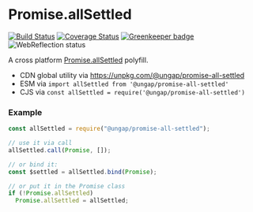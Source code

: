 # Promise.allSettled

[![Build Status](https://travis-ci.com/ungap/promise-all-settled.svg?branch=master)](https://travis-ci.com/ungap/promise-all-settled) [![Coverage Status](https://coveralls.io/repos/github/ungap/promise-all-settled/badge.svg?branch=master)](https://coveralls.io/github/ungap/promise-all-settled?branch=master) [![Greenkeeper badge](https://badges.greenkeeper.io/ungap/promise-all-settled.svg)](https://greenkeeper.io/) ![WebReflection status](https://offline.report/status/webreflection.svg)

A cross platform [Promise.allSettled](https://github.com/tc39/proposal-promise-allSettled) polyfill.

  * CDN global utility via https://unpkg.com/@ungap/promise-all-settled
  * ESM via `import allSettled from '@ungap/promise-all-settled'`
  * CJS via `const allSettled = require('@ungap/promise-all-settled')`


### Example

```js
const allSettled = require("@ungap/promise-all-settled");

// use it via call
allSettled.call(Promise, []);

// or bind it:
const $settled = allSettled.bind(Promise);

// or put it in the Promise class
if (!Promise.allSettled)
  Promise.allSettled = allSettled;
```
